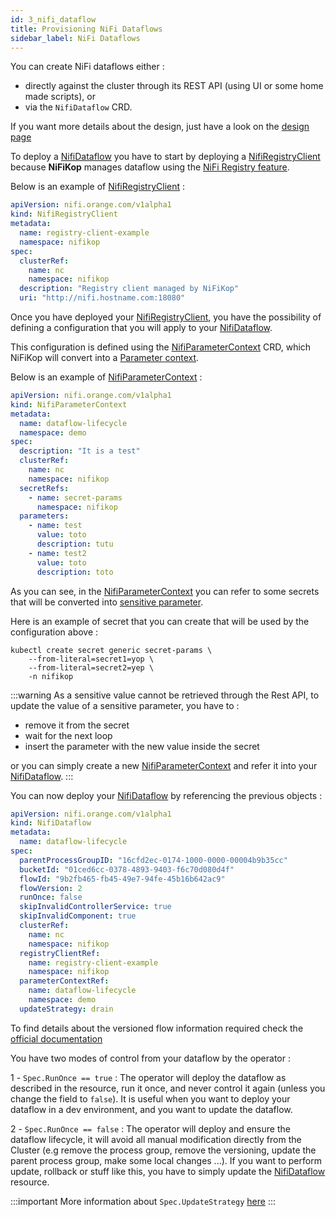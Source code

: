 ```yaml
---
id: 3_nifi_dataflow
title: Provisioning NiFi Dataflows
sidebar_label: NiFi Dataflows
---
```


You can create NiFi dataflows either :
 
* directly against the cluster through its REST API (using UI or some home made scripts), or
* via the `NifiDataflow` CRD.

If you want more details about the design, just have a look on the [design page](/nifikop/docs/1_concepts/2_design_principes#dataflow-lifecycle-management)

To deploy a [NifiDataflow] you have to start by deploying a [NifiRegistryClient] because **NiFiKop** manages dataflow using the [NiFi Registry feature](https://nifi.apache.org/registry).

Below is an example of [NifiRegistryClient] : 

```yaml
apiVersion: nifi.orange.com/v1alpha1
kind: NifiRegistryClient
metadata:
  name: registry-client-example
  namespace: nifikop
spec:
  clusterRef:
    name: nc
    namespace: nifikop
  description: "Registry client managed by NiFiKop"
  uri: "http://nifi.hostname.com:18080"
```

Once you have deployed your [NifiRegistryClient], you have the possibility of defining a configuration that you will apply to your [NifiDataflow].

This configuration is defined using the [NifiParameterContext] CRD, which NiFiKop will convert into a [Parameter context](https://nifi.apache.org/docs/nifi-docs/html/user-guide.html#parameter-contexts).


Below is an example of [NifiParameterContext] : 

```yaml
apiVersion: nifi.orange.com/v1alpha1
kind: NifiParameterContext
metadata:
  name: dataflow-lifecycle
  namespace: demo
spec:
  description: "It is a test"
  clusterRef:
    name: nc
    namespace: nifikop
  secretRefs:
    - name: secret-params
      namespace: nifikop
  parameters:
    - name: test
      value: toto
      description: tutu
    - name: test2
      value: toto
      description: toto
```

As you can see, in the [NifiParameterContext] you can refer to some secrets that will be converted into [sensitive parameter](https://nifi.apache.org/docs/nifi-docs/html/user-guide.html#using-parameters-with-sensitive-properties).

Here is an example of secret that you can create that will be used by the configuration above : 

```console
kubectl create secret generic secret-params \
    --from-literal=secret1=yop \
    --from-literal=secret2=yep \
    -n nifikop
```

:::warning
As a sensitive value cannot be retrieved through the Rest API, to update the value of a sensitive parameter, you have to : 

- remove it from the secret 
- wait for the next loop
- insert the parameter with the new value inside the secret

or you can simply create a new [NifiParameterContext] and refer it into your [NifiDataflow].
:::

You can now deploy your [NifiDataflow] by referencing the previous objects : 

```yaml
apiVersion: nifi.orange.com/v1alpha1
kind: NifiDataflow
metadata:
  name: dataflow-lifecycle
spec:
  parentProcessGroupID: "16cfd2ec-0174-1000-0000-00004b9b35cc"
  bucketId: "01ced6cc-0378-4893-9403-f6c70d080d4f"
  flowId: "9b2fb465-fb45-49e7-94fe-45b16b642ac9"
  flowVersion: 2
  runOnce: false
  skipInvalidControllerService: true
  skipInvalidComponent: true
  clusterRef:
    name: nc
    namespace: nifikop
  registryClientRef:
    name: registry-client-example
    namespace: nifikop
  parameterContextRef:
    name: dataflow-lifecycle
    namespace: demo
  updateStrategy: drain
```

To find details about the versioned flow information required check the [official documentation](https://nifi.apache.org/docs/nifi-registry-docs/index.html)

You have two modes of control from your dataflow by the operator : 

1 - `Spec.RunOnce == true` : The operator will deploy the dataflow as described in the resource, run it once, and never control it again (unless you change the field to `false`). It is useful when you want to deploy your dataflow in a dev environment, and you want to update the dataflow.

2 - `Spec.RunOnce == false` : The operator will deploy and ensure the dataflow lifecycle, it will avoid all manual modification directly from the Cluster (e.g remove the process group, remove the versioning, update the parent process group, make some local changes ...). If you want to perform update, rollback or stuff like this, you have to simply update the [NifiDataflow] resource.

:::important
More information about `Spec.UpdateStrategy` [here](/nifikop/docs/5_references/5_nifi_dataflow#dataflowupdatestrategy)
:::

[NifiDataflow]: /nifikop/docs/5_references/5_nifi_dataflow
[NifiRegistryClient]: /nifikop/docs/5_references/3_nifi_registry_client
[NifiParameterContext]: /nifikop/docs/5_references/4_nifi_parameter_context